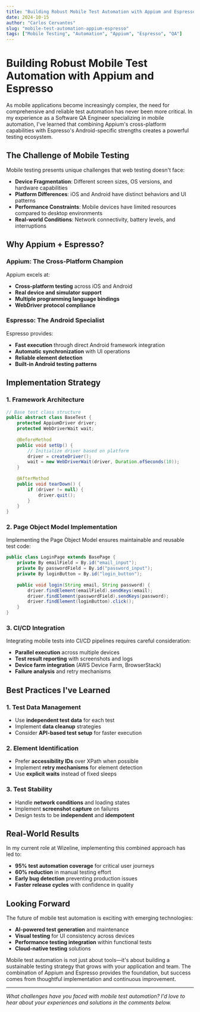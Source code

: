 ```yaml
---
title: "Building Robust Mobile Test Automation with Appium and Espresso"
date: 2024-10-15
author: "Carlos Cervantes"
slug: "mobile-test-automation-appium-espresso"
tags: ["Mobile Testing", "Automation", "Appium", "Espresso", "QA"]
---
```


# Building Robust Mobile Test Automation with Appium and Espresso

As mobile applications become increasingly complex, the need for comprehensive and reliable test automation has never been more critical. In my experience as a Software QA Engineer specializing in mobile automation, I've learned that combining Appium's cross-platform capabilities with Espresso's Android-specific strengths creates a powerful testing ecosystem.

## The Challenge of Mobile Testing

Mobile testing presents unique challenges that web testing doesn't face:

- **Device Fragmentation**: Different screen sizes, OS versions, and hardware capabilities
- **Platform Differences**: iOS and Android have distinct behaviors and UI patterns
- **Performance Constraints**: Mobile devices have limited resources compared to desktop environments
- **Real-world Conditions**: Network connectivity, battery levels, and interruptions

## Why Appium + Espresso?

### Appium: The Cross-Platform Champion

Appium excels at:
- **Cross-platform testing** across iOS and Android
- **Real device and simulator support**
- **Multiple programming language bindings**
- **WebDriver protocol compliance**

### Espresso: The Android Specialist

Espresso provides:
- **Fast execution** through direct Android framework integration
- **Automatic synchronization** with UI operations
- **Reliable element detection**
- **Built-in Android testing patterns**

## Implementation Strategy

### 1. Framework Architecture

```java
// Base test class structure
public abstract class BaseTest {
    protected AppiumDriver driver;
    protected WebDriverWait wait;
    
    @BeforeMethod
    public void setUp() {
        // Initialize driver based on platform
        driver = createDriver();
        wait = new WebDriverWait(driver, Duration.ofSeconds(10));
    }
    
    @AfterMethod
    public void tearDown() {
        if (driver != null) {
            driver.quit();
        }
    }
}
```

### 2. Page Object Model Implementation

Implementing the Page Object Model ensures maintainable and reusable test code:

```java
public class LoginPage extends BasePage {
    private By emailField = By.id("email_input");
    private By passwordField = By.id("password_input");
    private By loginButton = By.id("login_button");
    
    public void login(String email, String password) {
        driver.findElement(emailField).sendKeys(email);
        driver.findElement(passwordField).sendKeys(password);
        driver.findElement(loginButton).click();
    }
}
```

### 3. CI/CD Integration

Integrating mobile tests into CI/CD pipelines requires careful consideration:

- **Parallel execution** across multiple devices
- **Test result reporting** with screenshots and logs
- **Device farm integration** (AWS Device Farm, BrowserStack)
- **Failure analysis** and retry mechanisms

## Best Practices I've Learned

### 1. Test Data Management

- Use **independent test data** for each test
- Implement **data cleanup** strategies
- Consider **API-based test setup** for faster execution

### 2. Element Identification

- Prefer **accessibility IDs** over XPath when possible
- Implement **retry mechanisms** for element detection
- Use **explicit waits** instead of fixed sleeps

### 3. Test Stability

- Handle **network conditions** and loading states
- Implement **screenshot capture** on failures
- Design tests to be **independent** and **idempotent**

## Real-World Results

In my current role at Wizeline, implementing this combined approach has led to:

- **95% test automation coverage** for critical user journeys
- **60% reduction** in manual testing effort
- **Early bug detection** preventing production issues
- **Faster release cycles** with confidence in quality

## Looking Forward

The future of mobile test automation is exciting with emerging technologies:

- **AI-powered test generation** and maintenance
- **Visual testing** for UI consistency across devices
- **Performance testing integration** within functional tests
- **Cloud-native testing** solutions

Mobile test automation is not just about tools—it's about building a sustainable testing strategy that grows with your application and team. The combination of Appium and Espresso provides the foundation, but success comes from thoughtful implementation and continuous improvement.

---

*What challenges have you faced with mobile test automation? I'd love to hear about your experiences and solutions in the comments below.*
